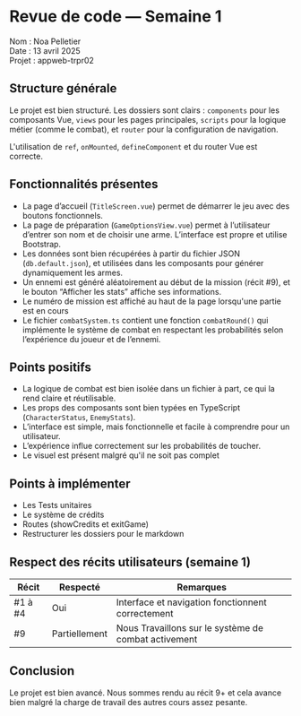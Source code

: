 # Revue de code — Semaine 1

Nom : Noa Pelletier  
Date : 13 avril 2025  
Projet : appweb-trpr02

## Structure générale

Le projet est bien structuré. Les dossiers sont clairs : `components` pour les composants Vue, `views` pour les pages principales, `scripts` pour la logique métier (comme le combat), et `router` pour la configuration de navigation.

L'utilisation de `ref`, `onMounted`, `defineComponent` et du router Vue est correcte.

## Fonctionnalités présentes

- La page d’accueil (`TitleScreen.vue`) permet de démarrer le jeu avec des boutons fonctionnels.
- La page de préparation (`GameOptionsView.vue`) permet à l’utilisateur d’entrer son nom et de choisir une arme. L’interface est propre et utilise Bootstrap.
- Les données sont bien récupérées à partir du fichier JSON (`db.default.json`), et utilisées dans les composants pour générer dynamiquement les armes.
- Un ennemi est généré aléatoirement au début de la mission (récit #9), et le bouton “Afficher les stats” affiche ses informations.
- Le numéro de mission est affiché au haut de la page lorsqu'une partie est en cours
- Le fichier `combatSystem.ts` contient une fonction `combatRound()` qui implémente le système de combat en respectant les probabilités selon l’expérience du joueur et de l’ennemi.

## Points positifs

- La logique de combat est bien isolée dans un fichier à part, ce qui la rend claire et réutilisable.
- Les props des composants sont bien typées en TypeScript (`CharacterStatus`, `EnemyStats`).
- L’interface est simple, mais fonctionnelle et facile à comprendre pour un utilisateur.
- L’expérience influe correctement sur les probabilités de toucher.
- Le visuel est présent malgré qu'il ne soit pas complet

## Points à implémenter

- Les Tests unitaires
- Le système de crédits
- Routes (showCredits et exitGame)
- Restructurer les dossiers pour le markdown

## Respect des récits utilisateurs (semaine 1)

| Récit   | Respecté      | Remarques                                            |
| ------- | ------------- | ---------------------------------------------------- |
| #1 à #4 | Oui           | Interface et navigation fonctionnent correctement    |
| #9      | Partiellement | Nous Travaillons sur le système de combat activement |

## Conclusion

Le projet est bien avancé. Nous sommes rendu au récit 9+ et cela avance bien malgré la charge de travail des autres cours assez pesante.
